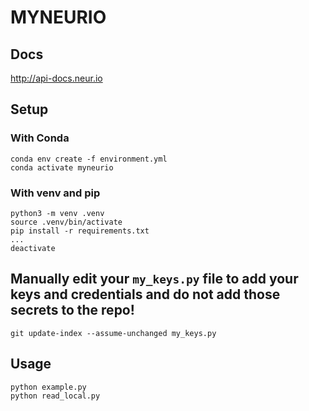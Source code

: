 # MYNEURIO

## Docs

http://api-docs.neur.io

## Setup

### With Conda

`conda env create -f environment.yml`  
`conda activate myneurio`

### With venv and pip

`python3 -m venv .venv`  
`source .venv/bin/activate`  
`pip install -r requirements.txt`  
`...`  
`deactivate`

## Manually edit your `my_keys.py` file to add your keys and credentials and do not add those secrets to the repo!

`git update-index --assume-unchanged my_keys.py`

## Usage

`python example.py`  
`python read_local.py`

